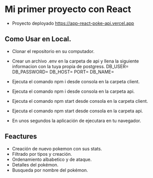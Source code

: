 

# Mi primer proyecto con React

- Proyecto deployado    https://app-react-poke-api.vercel.app



##  Como Usar en Local. 

- Clonar el repositorio en su computador. 
- Crear un archivo .env en la carpeta de api y llena la siguiente informacion con la tuya propia de postgress. 
DB_USER=
DB_PASSWORD=
DB_HOST=
PORT=
DB_NAME=

- Ejecuta el comando npm i desde consola en la carpeta client.
- Ejecuta el comando npm i desde consola en la carpeta api. 
- Ejecuta el comando npm start desde consola en la carpeta client.
- Ejecuta el comando npm start desde consola en la carpeta api. 
- En unos segundos la aplicación de ejecutara en tu navegador. 




## Feactures
 - Creación de nuevo pokemon con sus stats.
 - Filtrado por tipos y creación. 
 - Ordenamiento albabetico y de ataque. 
 - Detalles del pokémon. 
 - Busqueda por nombre del pokémon. 